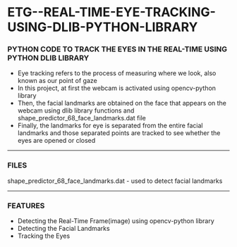 # ETG--REAL-TIME-EYE-TRACKING-USING-DLIB-PYTHON-LIBRARY

### PYTHON CODE TO TRACK THE EYES IN THE REAL-TIME USING PYTHON DLIB LIBRARY

- Eye tracking refers to the process of measuring where we look, also known as our point of gaze
- In this project, at first the webcam is activated using opencv-python library
- Then, the facial landmarks are obtained on the face that appears on the webcam using dlib library functions and shape_predictor_68_face_landmarks.dat file
- Finally, the landmarks for eye is separated from the entire facial landmarks and those separated points are tracked to see whether the eyes are opened or closed

-----

### FILES

shape_predictor_68_face_landmarks.dat - used to detect facial landmarks

-----

### FEATURES

- Detecting the Real-Time Frame(image) using opencv-python library
- Detecting the Facial Landmarks
- Tracking the Eyes



